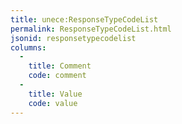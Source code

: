 ```yaml
---
title: unece:ResponseTypeCodeList
permalink: ResponseTypeCodeList.html
jsonid: responsetypecodelist
columns:
  - 
    title: Comment
    code: comment
  - 
    title: Value
    code: value
---
```

